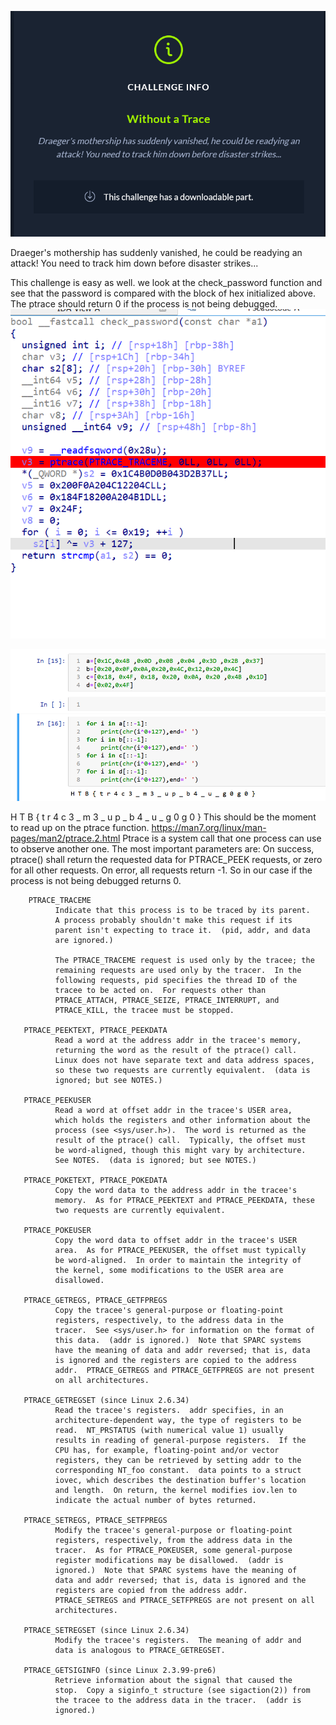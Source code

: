 ![](2022-05-19-14-30-45.png)

Draeger's mothership has suddenly vanished, he could be readying an attack! You need to track him down before disaster strikes...

This challenge is easy as well.
we look at the check_password function and see that the password is compared with the block of hex initialized above. The ptrace should return 0 if the process is not being debugged.
![](2022-05-19-17-08-29.png)

![](2022-05-19-17-08-44.png)


H T B { t r 4 c 3 _ m 3 _ u p _ b 4 _ u _ g 0 g 0 } 
This should be the moment to read up on the ptrace function.
https://man7.org/linux/man-pages/man2/ptrace.2.html
Ptrace is a system call that one process can use to observe another one.
The most important parameters are:
On success, ptrace() shall return the requested data for PTRACE_PEEK requests, or zero for all other requests. On error, all requests return -1. So in our case if the process is not being debugged returns 0.

        PTRACE_TRACEME
              Indicate that this process is to be traced by its parent.
              A process probably shouldn't make this request if its
              parent isn't expecting to trace it.  (pid, addr, and data
              are ignored.)

              The PTRACE_TRACEME request is used only by the tracee; the
              remaining requests are used only by the tracer.  In the
              following requests, pid specifies the thread ID of the
              tracee to be acted on.  For requests other than
              PTRACE_ATTACH, PTRACE_SEIZE, PTRACE_INTERRUPT, and
              PTRACE_KILL, the tracee must be stopped.

       PTRACE_PEEKTEXT, PTRACE_PEEKDATA
              Read a word at the address addr in the tracee's memory,
              returning the word as the result of the ptrace() call.
              Linux does not have separate text and data address spaces,
              so these two requests are currently equivalent.  (data is
              ignored; but see NOTES.)

       PTRACE_PEEKUSER
              Read a word at offset addr in the tracee's USER area,
              which holds the registers and other information about the
              process (see <sys/user.h>).  The word is returned as the
              result of the ptrace() call.  Typically, the offset must
              be word-aligned, though this might vary by architecture.
              See NOTES.  (data is ignored; but see NOTES.)

       PTRACE_POKETEXT, PTRACE_POKEDATA
              Copy the word data to the address addr in the tracee's
              memory.  As for PTRACE_PEEKTEXT and PTRACE_PEEKDATA, these
              two requests are currently equivalent.

       PTRACE_POKEUSER
              Copy the word data to offset addr in the tracee's USER
              area.  As for PTRACE_PEEKUSER, the offset must typically
              be word-aligned.  In order to maintain the integrity of
              the kernel, some modifications to the USER area are
              disallowed.

       PTRACE_GETREGS, PTRACE_GETFPREGS
              Copy the tracee's general-purpose or floating-point
              registers, respectively, to the address data in the
              tracer.  See <sys/user.h> for information on the format of
              this data.  (addr is ignored.)  Note that SPARC systems
              have the meaning of data and addr reversed; that is, data
              is ignored and the registers are copied to the address
              addr.  PTRACE_GETREGS and PTRACE_GETFPREGS are not present
              on all architectures.

       PTRACE_GETREGSET (since Linux 2.6.34)
              Read the tracee's registers.  addr specifies, in an
              architecture-dependent way, the type of registers to be
              read.  NT_PRSTATUS (with numerical value 1) usually
              results in reading of general-purpose registers.  If the
              CPU has, for example, floating-point and/or vector
              registers, they can be retrieved by setting addr to the
              corresponding NT_foo constant.  data points to a struct
              iovec, which describes the destination buffer's location
              and length.  On return, the kernel modifies iov.len to
              indicate the actual number of bytes returned.

       PTRACE_SETREGS, PTRACE_SETFPREGS
              Modify the tracee's general-purpose or floating-point
              registers, respectively, from the address data in the
              tracer.  As for PTRACE_POKEUSER, some general-purpose
              register modifications may be disallowed.  (addr is
              ignored.)  Note that SPARC systems have the meaning of
              data and addr reversed; that is, data is ignored and the
              registers are copied from the address addr.
              PTRACE_SETREGS and PTRACE_SETFPREGS are not present on all
              architectures.

       PTRACE_SETREGSET (since Linux 2.6.34)
              Modify the tracee's registers.  The meaning of addr and
              data is analogous to PTRACE_GETREGSET.

       PTRACE_GETSIGINFO (since Linux 2.3.99-pre6)
              Retrieve information about the signal that caused the
              stop.  Copy a siginfo_t structure (see sigaction(2)) from
              the tracee to the address data in the tracer.  (addr is
              ignored.)
